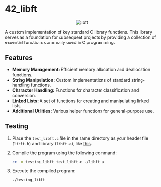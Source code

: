 # 42_libft
<p align="center">
    <img src="https://github.com/alx-sch/42_libft/assets/134595144/bce87494-3c97-4028-ab66-83a48190603d" alt="libft" />
</p>

A custom implementation of key standard C library functions. This library serves as a foundation for subsequent projects by providing a collection of essential functions commonly used in C programming.


## Features

- **Memory Management:** Efficient memory allocation and deallocation functions.
- **String Manipulation:** Custom implementations of standard string-handling functions.
- **Character Handling:** Functions for character classification and conversion.
- **Linked Lists:** A set of functions for creating and manipulating linked lists.
- **Additional Utilities:** Various helper functions for general-purpose use.

## Testing 

1. Place the `test_libft.c` file in the same directory as your header file (`libft.h`) and library (`libft.a`), like [this](https://github.com/alx-sch/42_libft/tree/main/testing_libft).

2. Compile the program using the following command:

    ```bash
    cc -o testing_libft test_libft.c ./libft.a
    ```

3. Execute the compiled program:

    ```bash
    ./testing_libft
    ```
